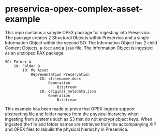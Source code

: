 # preservica-opex-complex-asset-example

This repo contains a sample OPEX package for ingesting into Preservica. The package creates 2 Structural Objects within Preservica and a single Information Object within the second SO. The Information Object has 2 child Content Objects, a `docx` and a `json` file. The Information Object is ingested as an unzipped PAX package.

```
SO: Folder A
    SO: Folder B
        IO: My Asset
            Representation Preservation
                CO: <filename>.docx
                    Generation
                        Bitstream
                CO: original_metadata.json
                    Generation
                        Bitstream
```

This example has been made to prove that OPEX ingests support abstracting file and folder names from the physical hierarchy when ingesting from systems such as S3 that do not encrypt object keys. When ingested the file and folder names are retrieved from the accompanying XIP and OPEX files to rebuild the physical hierarchy in Preservica.

